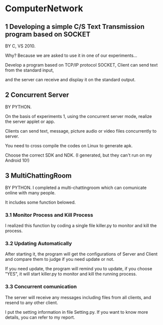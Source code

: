 # ComputerNetwork

## 1 Developing a simple C/S Text Transmission program based on SOCKET
BY C, VS 2010.

Why? Because we are asked to use it in one of our experiments...

Develop a program based on TCP/IP protocol SOCKET, Client can send text from the standard input,

and the server can receive and display it on the standard output.

## 2 Concurrent Server
BY PYTHON.

On the basis of experiments 1, using the concurrent server mode, realize the server applet or app.  

Clients can send text, message, picture audio or video files concurrently to server.

You need to cross compile the codes on Linux to generate apk.

Choose the correct SDK and NDK. (I generated, but they can't run on my Android 10!)

## 3 MultiChattingRoom
BY PYTHON.
I completed a multi-chattingroom which can comunicate online with many people.

It includes some function belowed.
	
### 3.1 Monitor Process and Kill Process
I realized this function by coding a single file killer.py to monitor and kill the process.

### 3.2 Updating Automatically
After starting it, the program will get the configurations of Server and Client and compare them to judge if you need update or not.

If you need update, the program will remind you to update, if you choose "YES", it will start killer.py to monitor and kill the running process.

### 3.3 Concurrent comunication
The server will receive any messages including files from all clients, and resend to any other client.


I put the setting information in file Setting.py. If you want to know more details, you can refer to my report.
